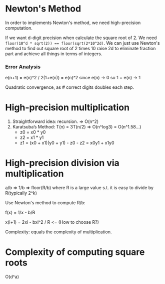 # Newton's Method
In order to implements Newton's method, we need high-precision computation.

If we want d-digit precision when calculate the square root of 2. We need `floor(10^d * sqrt(2)) == floor(sqrt(2*10^2d)`. We can just use Newton's method to find out square root of 2 times 10 raise 2d to eliminate fraction part and achieve all things in terms of integers.

###  Error Analysis
e(n+1) = e(n)^2 / 2(1+e(n)) = e(n)^2 since e(n) -> 0 so 1 + e(n) -> 1

Quadratic convergence, as # correct digits doubles each step.

# High-precision multiplication
1. Straightforward idea: recursion. => O(n^2)
2. Karatsuba’s Method: T(n) = 3T(n/2) => O(n^log3) = O(n^1.58...)
    + z0 = x0 * y0
    + z2 = x1 * y1
    + z1 = (x0 + x1)(y0 + y1) - z0 - z2 = x0y1 + x1y0

# High-precision division via multiplication
a/b => 1/b => floor(R/b) where R is a large value s.t. it is easy to divide by R(typically 2^k)

Use Newton's method to compute R/b:

f(x) = 1/x - b/R

x(i+1) = 2xi - bxi^2 / R <= (How to choose R?)

Complexity: equals the complexity of multiplication.

# Complexity of computing square roots
O(d^a)